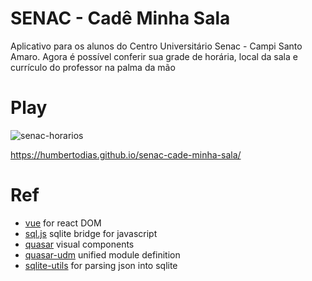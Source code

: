 # SENAC - Cadê Minha Sala

Aplicativo para os alunos do Centro Universitário Senac - Campi Santo Amaro. Agora é possível conferir sua grade de horária, local da sala e currículo do professor na palma da mão

# Play
![senac-horarios](https://user-images.githubusercontent.com/9255997/194111358-9b11f0af-8d6e-42e6-ae40-c9b421497a96.png)


https://humbertodias.github.io/senac-cade-minha-sala/

# Ref
* [vue](https://vuejs.org) for react DOM
* [sql.js](https://sql.js.org) sqlite bridge for javascript
* [quasar](https://quasar.dev/vue-components) visual components
* [quasar-udm](https://quasar.dev/start/umd) unified module definition
* [sqlite-utils](https://sqlite-utils.datasette.io/en/stable/cli.html) for parsing json into sqlite

